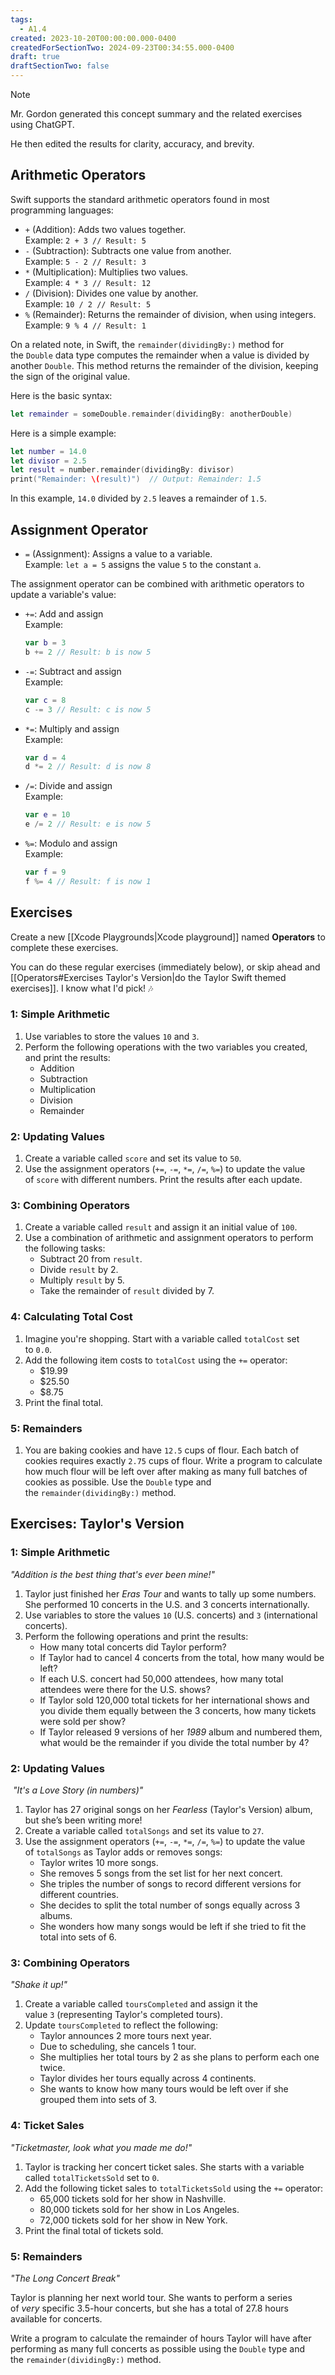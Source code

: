 ```yaml
---
tags:
  - A1.4
created: 2023-10-20T00:00:00.000-0400
createdForSectionTwo: 2024-09-23T00:34:55.000-0400
draft: true
draftSectionTwo: false
---
```


> [!NOTE]
> 
> Mr. Gordon generated this concept summary and the related exercises using ChatGPT.
> 
> He then edited the results for clarity, accuracy, and brevity.

## Arithmetic Operators

Swift supports the standard arithmetic operators found in most programming languages:

- `+` (Addition): Adds two values together.  
    Example: `2 + 3 // Result: 5`
- `-` (Subtraction): Subtracts one value from another.  
    Example: `5 - 2 // Result: 3`
- `*` (Multiplication): Multiplies two values.  
    Example: `4 * 3 // Result: 12`
- `/` (Division): Divides one value by another.  
    Example: `10 / 2 // Result: 5`
- `%` (Remainder): Returns the remainder of division, when using integers.  
    Example: `9 % 4 // Result: 1`

On a related note, in Swift, the `remainder(dividingBy:)` method for the `Double` data type computes the remainder when a value is divided by another `Double`. This method returns the remainder of the division, keeping the sign of the original value.

Here is the basic syntax:

```swift
let remainder = someDouble.remainder(dividingBy: anotherDouble)
```

Here is a simple example:

```swift
let number = 14.0
let divisor = 2.5
let result = number.remainder(dividingBy: divisor)
print("Remainder: \(result)")  // Output: Remainder: 1.5
```

In this example, `14.0` divided by `2.5` leaves a remainder of `1.5`.

## Assignment Operator

- `=` (Assignment): Assigns a value to a variable.  
    Example: `let a = 5` assigns the value `5` to the constant `a`.

The assignment operator can be combined with arithmetic operators to update a variable's value:

- `+=`: Add and assign  
    Example: 
    ```swift
	var b = 3
	b += 2 // Result: b is now 5  
	```
- `-=`: Subtract and assign  
    Example: 
    ```swift
	var c = 8
	c -= 3 // Result: c is now 5
	```
- `*=`: Multiply and assign  
    Example: 
    ```swift
	var d = 4
	d *= 2 // Result: d is now 8
	```
- `/=`: Divide and assign  
    Example:
    ```swift
	var e = 10
	e /= 2 // Result: e is now 5
	```
- `%=`: Modulo and assign  
    Example:
    ```swift
	var f = 9
	f %= 4 // Result: f is now 1
	```

## Exercises

Create a new [[Xcode Playgrounds|Xcode playground]] named **Operators** to complete these exercises.

You can do these regular exercises (immediately below), or skip ahead and [[Operators#Exercises Taylor's Version|do the Taylor Swift themed exercises]]. I know what I'd pick! 🎶

### 1: Simple Arithmetic

1. Use variables to store the values `10` and `3`.
2. Perform the following operations with the two variables you created, and print the results:
    - Addition
    - Subtraction
    - Multiplication
    - Division
    - Remainder

### 2: Updating Values

1. Create a variable called `score` and set its value to `50`.
2. Use the assignment operators (`+=`, `-=`, `*=`, `/=`, `%=`) to update the value of `score` with different numbers. Print the results after each update.

### 3: Combining Operators

1. Create a variable called `result` and assign it an initial value of `100`.
2. Use a combination of arithmetic and assignment operators to perform the following tasks:
    - Subtract 20 from `result`.
    - Divide `result` by 2.
    - Multiply `result` by 5.
    - Take the remainder of `result` divided by 7.

### 4: Calculating Total Cost

1. Imagine you're shopping. Start with a variable called `totalCost` set to `0.0`.
2. Add the following item costs to `totalCost` using the `+=` operator:
    - $19.99
    - $25.50
    - $8.75
3. Print the final total.

### 5: Remainders

1. You are baking cookies and have `12.5` cups of flour. Each batch of cookies requires exactly `2.75` cups of flour. Write a program to calculate how much flour will be left over after making as many full batches of cookies as possible. Use the `Double` type and the `remainder(dividingBy:)` method.

## Exercises: Taylor's Version

### 1: Simple Arithmetic

_"Addition is the best thing that's ever been mine!"_

1. Taylor just finished her _Eras Tour_ and wants to tally up some numbers. She performed 10 concerts in the U.S. and 3 concerts internationally.
2. Use variables to store the values `10` (U.S. concerts) and `3` (international concerts).
3. Perform the following operations and print the results:
    - How many total concerts did Taylor perform?
    - If Taylor had to cancel 4 concerts from the total, how many would be left?
    - If each U.S. concert had 50,000 attendees, how many total attendees were there for the U.S. shows?
    - If Taylor sold 120,000 total tickets for her international shows and you divide them equally between the 3 concerts, how many tickets were sold per show?
    - If Taylor released 9 versions of her _1989_ album and numbered them, what would be the remainder if you divide the total number by 4?

### 2: Updating Values

 _"It's a Love Story (in numbers)"_

1. Taylor has 27 original songs on her _Fearless_ (Taylor's Version) album, but she’s been writing more!
2. Create a variable called `totalSongs` and set its value to `27`.
3. Use the assignment operators (`+=`, `-=`, `*=`, `/=`, `%=`) to update the value of `totalSongs` as Taylor adds or removes songs:
    - Taylor writes 10 more songs.
    - She removes 5 songs from the set list for her next concert.
    - She triples the number of songs to record different versions for different countries.
    - She decides to split the total number of songs equally across 3 albums.
    - She wonders how many songs would be left if she tried to fit the total into sets of 6.

### 3: Combining Operators

_"Shake it up!"_

1. Create a variable called `toursCompleted` and assign it the value `3` (representing Taylor's completed tours).
2. Update `toursCompleted` to reflect the following:
    - Taylor announces 2 more tours next year.
    - Due to scheduling, she cancels 1 tour.
    - She multiplies her total tours by 2 as she plans to perform each one twice.
    - Taylor divides her tours equally across 4 continents.
    - She wants to know how many tours would be left over if she grouped them into sets of 3.

### 4: Ticket Sales

_"Ticketmaster, look what you made me do!"_

1. Taylor is tracking her concert ticket sales. She starts with a variable called `totalTicketsSold` set to `0`.
2. Add the following ticket sales to `totalTicketsSold` using the `+=` operator:
    - 65,000 tickets sold for her show in Nashville.
    - 80,000 tickets sold for her show in Los Angeles.
    - 72,000 tickets sold for her show in New York.
3. Print the final total of tickets sold.

### 5: Remainders

_"The Long Concert Break"_

Taylor is planning her next world tour. She wants to perform a series of _very_ specific 3.5-hour concerts, but she has a total of 27.8 hours available for concerts.

Write a program to calculate the remainder of hours Taylor will have after performing as many full concerts as possible using the `Double` type and the `remainder(dividingBy:)` method.